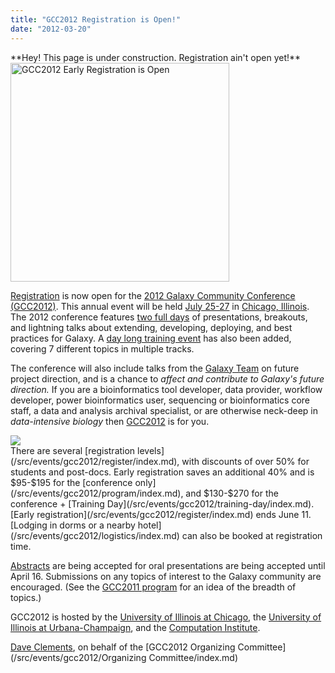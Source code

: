 ```yaml
---
title: "GCC2012 Registration is Open!"
date: "2012-03-20"
---
```

<div class='red'>**Hey! This page is under construction.  Registration ain't open yet!**</div>

<div class='right'><a href='/src/events/gcc2012/register/index.md'><img src="/src/images/galaxy-logos/GCC2012LogoWide400.png" alt="GCC2012 Early Registration is Open" width="350px" /></a></div>

[Registration](/src/events/gcc2012/register/index.md) is now open for the [2012 Galaxy Community Conference (GCC2012)](/src/events/gcc2012/index.md).  This annual event will be held [July 25-27](/src/events/gcc2012/program/index.md) in [Chicago, Illinois](/src/events/gcc2012/logistics/index.md). The 2012 conference features [two full days](/src/events/gcc2012/program/index.md) of presentations, breakouts, and lightning talks about extending, developing, deploying, and best practices for Galaxy.  A [day long training event](/src/events/gcc2012/training-day/index.md) has also been added, covering 7 different topics in multiple tracks. 

The conference will also include talks from the [Galaxy Team](/src/galaxy-team/index.md) on future project direction, and is a chance to *affect and contribute to Galaxy's future direction.*  If you are a bioinformatics tool developer, data provider, workflow developer, power bioinformatics user, sequencing or bioinformatics core staff, a data and analysis archival specialist, or are otherwise neck-deep in *data-intensive biology* then [GCC2012](/src/events/gcc2012/index.md) is for you.

<div class='left'><a href='/src/events/gcc2012/training-day/index.md'><img src="/src/images/galaxy-logos/GCC2012TrainingDayLogo.png" /></a></div>
There are several [registration levels](/src/events/gcc2012/register/index.md), with discounts of over 50% for students and post-docs.  Early registration saves an additional 40% and is $95-$195 for the [conference only](/src/events/gcc2012/program/index.md), and $130-$270 for the conference + [Training Day](/src/events/gcc2012/training-day/index.md). [Early registration](/src/events/gcc2012/register/index.md) ends June 11.  [Lodging in dorms or a nearby hotel](/src/events/gcc2012/logistics/index.md) can also be booked at registration time.

[Abstracts](/src/events/gcc2012/abstracts/index.md) are being accepted for oral presentations are being accepted until April 16. Submissions on any topics of interest to the Galaxy community are encouraged.  (See the [GCC2011 program](/src/events/gcc2011/index.md) for an idea of the breadth of topics.)

GCC2012 is hosted by the [University of Illinois at Chicago](http://uic.edu/), the [University of Illinois at Urbana-Champaign](http://illinois.edu/), and the [Computation Institute](http://www.ci.anl.gov/).

[Dave Clements](/src/people/dave-clements/index.md), on behalf of the [GCC2012 Organizing Committee](/src/events/gcc2012/Organizing Committee/index.md)
